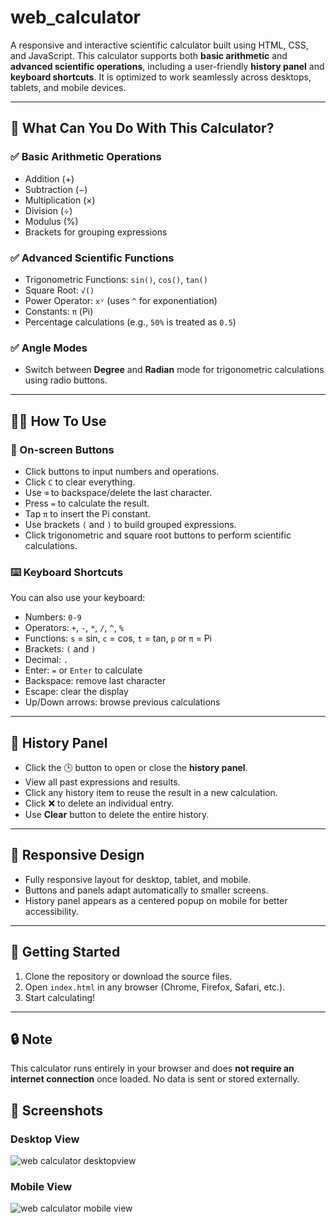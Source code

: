 # web_calculator

A responsive and interactive scientific calculator built using HTML, CSS, and JavaScript. This calculator supports both **basic arithmetic** and **advanced scientific operations**, including a user-friendly **history panel** and **keyboard shortcuts**. It is optimized to work seamlessly across desktops, tablets, and mobile devices.

---

## 🔢 What Can You Do With This Calculator?

### ✅ Basic Arithmetic Operations
- Addition (+)
- Subtraction (−)
- Multiplication (×)
- Division (÷)
- Modulus (%)
- Brackets for grouping expressions

### ✅ Advanced Scientific Functions
- Trigonometric Functions: `sin()`, `cos()`, `tan()`
- Square Root: `√()`
- Power Operator: `xʸ` (uses `^` for exponentiation)
- Constants: `π` (Pi)
- Percentage calculations (e.g., `50%` is treated as `0.5`)

### ✅ Angle Modes
- Switch between **Degree** and **Radian** mode for trigonometric calculations using radio buttons.

---

## 🧑‍💻 How To Use

### 📱 On-screen Buttons
- Click buttons to input numbers and operations.
- Click `C` to clear everything.
- Use `⌫` to backspace/delete the last character.
- Press `=` to calculate the result.
- Tap `π` to insert the Pi constant.
- Use brackets `(` and `)` to build grouped expressions.
- Click trigonometric and square root buttons to perform scientific calculations.

### ⌨️ Keyboard Shortcuts
You can also use your keyboard:
- Numbers: `0-9`
- Operators: `+`, `-`, `*`, `/`, `^`, `%`
- Functions: `s` = sin, `c` = cos, `t` = tan, `p` or `π` = Pi
- Brackets: `(` and `)`
- Decimal: `.`
- Enter: `=` or `Enter` to calculate
- Backspace: remove last character
- Escape: clear the display
- Up/Down arrows: browse previous calculations

---

## 📜 History Panel
- Click the 🕒 button to open or close the **history panel**.
- View all past expressions and results.
- Click any history item to reuse the result in a new calculation.
- Click ❌ to delete an individual entry.
- Use **Clear** button to delete the entire history.

---

## 📱 Responsive Design
- Fully responsive layout for desktop, tablet, and mobile.
- Buttons and panels adapt automatically to smaller screens.
- History panel appears as a centered popup on mobile for better accessibility.

---

## 🚀 Getting Started
1. Clone the repository or download the source files.
2. Open `index.html` in any browser (Chrome, Firefox, Safari, etc.).
3. Start calculating!

---

## 🔒 Note
This calculator runs entirely in your browser and does **not require an internet connection** once loaded. No data is sent or stored externally.
## 📸 Screenshots

### Desktop View

![web calculator desktopview](https://github.com/user-attachments/assets/3f5cbce6-42e9-4dff-b26b-f56b5d12493e)
### Mobile View
![web calculator mobile view](https://github.com/user-attachments/assets/7b6319fb-5f9f-4f83-b871-6c35c29e7df3)


